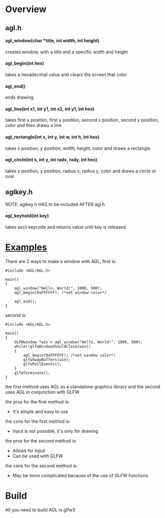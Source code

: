 # Overview

## agl.h

#### agl_window(char *title, int width, int height)
creates window, with a title and a specific width and height

#### agl_begin(int hex)
takes a hexadecimal value and clears the screen that color

#### agl_end()
ends drawing

#### agl_line(int x1, int y1, int x2, int y1, int hex)
takes first x position, first y position, second x position, second y position, color
and then draws a line

#### agl_rectangle(int x, int y, int w, int h, int hex)
takes x position, y position, width, height, color and draws a rectangle 

#### agl_circle(int x, int y, int radx, rady, int hex)
takes x position, y position, radius x, radius y, color and draws a circle or oval

## aglkey.h

NOTE: aglkey.h HAS to be included AFTER agl.h

#### agl_keyhold(int key)
takes ascii keycode and returns value until key is released

# [Examples](https://github.com/bruhmoment3124/AGL/tree/main/examples)
There are 2 ways to make a window with AGL, first is:
```
#include <AGL/AGL.h>

main()
{
  	agl_window("Hello, World!", 1000, 500);
	agl_begin(0xFFFFFF); /*set window color*/
		
	agl_end();
}
```
second is:
```
#include <AGL/AGL.h>

main()
{
  	GLFWwindow *win = agl_window("Hello, World!", 1000, 500);
	while(!glfwWindowShouldClose(win))
	{
		agl_begin(0xFFFFFF); /*set window color*/
		glfwSwapBuffers(win);
		glfwPollEvents();
	}
	glfwTerminate();
}
```
the first method uses AGL as a standalone graphics library and the second uses AGL in conjunction with GLFW

the pros for the first method is:
- It's simple and easy to use

the cons for the first method is:
- Input is not possible, it's only for drawing

the pros for the second method is:
- Allows for input
- Can be used with GLFW

the cons for the second method is:
- May be more complicated because of the use of GLFW functions

# Build
All you need to build AGL is glfw3
